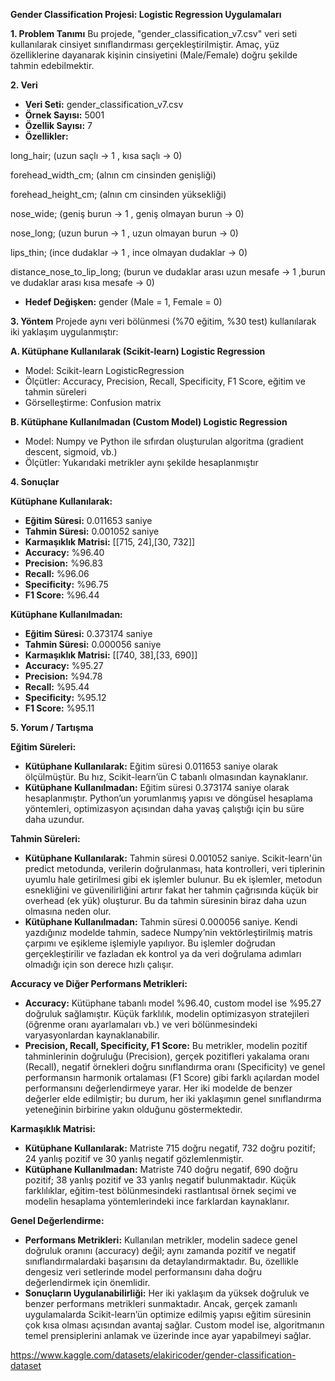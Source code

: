 ﻿**Gender Classification Projesi: Logistic Regression Uygulamaları**

**1. Problem Tanımı**
Bu projede, "gender\_classification\_v7.csv" veri seti kullanılarak cinsiyet sınıflandırması gerçekleştirilmiştir. Amaç, yüz özelliklerine dayanarak kişinin cinsiyetini (Male/Female) doğru şekilde tahmin edebilmektir.


**2. Veri**

- **Veri Seti:** gender\_classification\_v7.csv
- **Örnek Sayısı:** 5001
- **Özellik Sayısı:** 7
- **Özellikler:** 

long\_hair; (uzun saçlı -> 1 , kısa saçlı -> 0) 

forehead\_width\_cm; (alnın cm cinsinden genişliği)

forehead\_height\_cm; (alnın cm cinsinden yüksekliği) 

nose\_wide; (geniş burun -> 1 ,  geniş olmayan burun -> 0) 

nose\_long; (uzun burun -> 1 , uzun olmayan burun -> 0) 

lips\_thin; (ince dudaklar -> 1 , ince olmayan dudaklar  -> 0) 

distance\_nose\_to\_lip\_long; (burun ve dudaklar arası uzun mesafe -> 1 ,burun ve dudaklar arası kısa mesafe -> 0)

- **Hedef Değişken:** gender (Male = 1, Female = 0)


**3. Yöntem**
Projede aynı veri bölünmesi (%70 eğitim, %30 test) kullanılarak iki yaklaşım uygulanmıştır:

**A. Kütüphane Kullanılarak (Scikit-learn) Logistic Regression**

- Model: Scikit-learn LogisticRegression
- Ölçütler: Accuracy, Precision, Recall, Specificity, F1 Score, eğitim ve tahmin süreleri
- Görselleştirme: Confusion matrix

**B. Kütüphane Kullanılmadan (Custom Model) Logistic Regression**

- Model: Numpy ve Python ile sıfırdan oluşturulan algoritma (gradient descent, sigmoid, vb.)
- Ölçütler: Yukarıdaki metrikler aynı şekilde hesaplanmıştır


**4. Sonuçlar**

**Kütüphane Kullanılarak:**

- **Eğitim Süresi:** 0.011653 saniye
- **Tahmin Süresi:** 0.001052 saniye
- **Karmaşıklık Matrisi:** [[715, 24],[30, 732]]
- **Accuracy:** %96.40
- **Precision:** %96.83
- **Recall:** %96.06
- **Specificity:** %96.75
- **F1 Score:** %96.44

**Kütüphane Kullanılmadan:**

- **Eğitim Süresi:** 0.373174 saniye
- **Tahmin Süresi:** 0.000056 saniye
- **Karmaşıklık Matrisi:** [[740, 38],[33, 690]]
- **Accuracy:** %95.27
- **Precision:** %94.78
- **Recall:** %95.44
- **Specificity:** %95.12
- **F1 Score:** %95.11


**5. Yorum / Tartışma**

**Eğitim Süreleri:**

- **Kütüphane Kullanılarak:**
  Eğitim süresi 0.011653 saniye olarak ölçülmüştür. Bu hız, Scikit-learn’ün C tabanlı olmasından kaynaklanır.
- **Kütüphane Kullanılmadan:**
  Eğitim süresi 0.373174 saniye olarak hesaplanmıştır. Python’un yorumlanmış yapısı ve döngüsel hesaplama yöntemleri, optimizasyon açısından daha yavaş çalıştığı için bu süre daha uzundur.

**Tahmin Süreleri:**

- **Kütüphane Kullanılarak:**
  Tahmin süresi 0.001052 saniye. Scikit-learn'ün predict metodunda, verilerin doğrulanması, hata kontrolleri, veri tiplerinin uyumlu hale getirilmesi gibi ek işlemler bulunur. Bu ek işlemler, metodun esnekliğini ve güvenilirliğini artırır fakat her tahmin çağrısında küçük bir overhead (ek yük) oluşturur. Bu da tahmin süresinin biraz daha uzun olmasına neden olur.
- **Kütüphane Kullanılmadan:**
  Tahmin süresi 0.000056 saniye. Kendi yazdığınız modelde tahmin, sadece Numpy’nin vektörleştirilmiş matris çarpımı ve eşikleme işlemiyle yapılıyor. Bu işlemler doğrudan gerçekleştirilir ve fazladan ek kontrol ya da veri doğrulama adımları olmadığı için son derece hızlı çalışır.

**Accuracy ve Diğer Performans Metrikleri:**

- **Accuracy:**
  Kütüphane tabanlı model %96.40, custom model ise %95.27 doğruluk sağlamıştır. Küçük farklılık, modelin optimizasyon stratejileri (öğrenme oranı ayarlamaları vb.) ve veri bölünmesindeki  varyasyonlardan kaynaklanabilir.
- **Precision, Recall, Specificity, F1 Score:**
  Bu metrikler, modelin pozitif tahminlerinin doğruluğu (Precision), gerçek pozitifleri yakalama oranı (Recall), negatif örnekleri doğru sınıflandırma oranı (Specificity) ve genel performansın harmonik ortalaması (F1 Score) gibi farklı açılardan model performansını değerlendirmeye yarar. Her iki modelde de benzer değerler elde edilmiştir; bu durum, her iki yaklaşımın genel sınıflandırma yeteneğinin birbirine yakın olduğunu göstermektedir.

**Karmaşıklık Matrisi:**

- **Kütüphane Kullanılarak:**
  Matriste 715 doğru negatif, 732 doğru pozitif; 24 yanlış pozitif ve 30 yanlış negatif gözlemlenmiştir.
- **Kütüphane Kullanılmadan:**
  Matriste 740 doğru negatif, 690 doğru pozitif; 38 yanlış pozitif ve 33 yanlış negatif bulunmaktadır.
  Küçük farklılıklar, eğitim-test bölünmesindeki rastlantısal örnek seçimi ve modelin hesaplama yöntemlerindeki ince farklardan kaynaklanır.

**Genel Değerlendirme:**

- **Performans Metrikleri:**
  Kullanılan metrikler, modelin sadece genel doğruluk oranını (accuracy) değil; aynı zamanda pozitif ve negatif sınıflandırmalardaki başarısını da detaylandırmaktadır. Bu, özellikle dengesiz veri setlerinde model performansını daha doğru değerlendirmek için önemlidir.
- **Sonuçların Uygulanabilirliği:**
  Her iki yaklaşım da yüksek doğruluk ve benzer performans metrikleri sunmaktadır. Ancak, gerçek zamanlı uygulamalarda Scikit-learn’ün optimize edilmiş yapısı eğitim süresinin çok kısa olması açısından avantaj sağlar. Custom model ise, algoritmanın temel prensiplerini anlamak ve üzerinde ince ayar yapabilmeyi sağlar.

https://www.kaggle.com/datasets/elakiricoder/gender-classification-dataset





